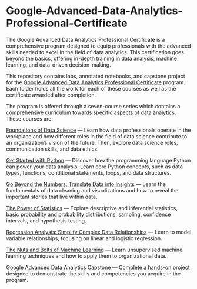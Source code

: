 # Google-Advanced-Data-Analytics-Professional-Certificate
The Google Advanced Data Analytics Professional Certificate is a comprehensive program designed to equip professionals with the advanced skills needed to excel in the field of data analytics. This certification goes beyond the basics, offering in-depth training in data analysis, machine learning, and data-driven decision-making.

This repository contains labs, annotated notebooks, and capstone project for the [Google Advanced Data Analytics Professional Certificate](https://www.coursera.org/professional-certificates/google-advanced-data-analytics) program. Each folder holds all the work for each of these courses as well as the certificate awarded after completion.

The program is offered through a seven-course series which contains a comprehensive curriculum towards specific aspects of data analytics. These courses are:

[Foundations of Data Science](https://www.coursera.org/learn/foundations-of-data-science?specialization=google-advanced-data-analytics)
 — Learn how data professionals operate in the workplace and how different roles in the field of data science contribute to an organization’s vision of the future. Then, explore data science roles, communication skills, and data ethics.

[Get Started with Python](https://www.coursera.org/learn/get-started-with-python?specialization=google-advanced-data-analytics)
 — Discover how the programming language Python can power your data analysis. Learn core Python concepts, such as data types, functions, conditional statements, loops, and data structures.

[Go Beyond the Numbers: Translate Data into Insights](https://www.coursera.org/learn/go-beyond-the-numbers-translate-data-into-insight?specialization=google-advanced-data-analytics)
 — Learn the fundamentals of data cleaning and visualizations and how to reveal the important stories that live within data.

[The Power of Statistics](https://www.coursera.org/learn/the-power-of-statistics?specialization=google-advanced-data-analytics)
 — Explore descriptive and inferential statistics, basic probability and probability distributions, sampling, confidence intervals, and hypothesis testing.

[Regression Analysis: Simplify Complex Data Relationships](https://www.coursera.org/learn/regression-analysis-simplify-complex-data-relationships?specialization=google-advanced-data-analytics)
 — Learn to model variable relationships, focusing on linear and logistic regression.

[The Nuts and Bolts of Machine Learning](https://www.coursera.org/learn/the-nuts-and-bolts-of-machine-learning?specialization=google-advanced-data-analytics)
 — Learn unsupervised machine learning techniques and how to apply them to organizational data. 

[Google Advanced Data Analytics Capstone](https://www.coursera.org/learn/google-advanced-data-analytics-capstone?specialization=google-advanced-data-analytics)
 — Complete a hands-on project designed to demonstrate the skills and competencies you acquire in the program. 
